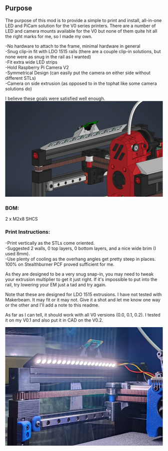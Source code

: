 ## Purpose

The purpose of this mod is to provide a simple to print and install, all-in-one LED and PiCam solution for the V0 series printers.  There are a number of LED and camera mounts available for the V0 but none of them quite hit all the right marks for me, so I made my own.

-No hardware to attach to the frame, minimal hardware in general<br>
-Snug clip-in fit with LDO 1515 rails (there are a couple clip-in solutions, but none were as snug in the rail as I wanted)<br>
-Fit extra wide LED strips<br>
-Hold Raspberry Pi Camera V2<br>
-Symmetrical Design (can easily put the camera on either side without different STLs)<br>
-Camera on side extrusion (as opposed to in the tophat like some camera solutions do)

I believe these goals were satisfied well enough.  
![](IMG/LEDCam.png)

### BOM: <br>
2 x M2x8 SHCS<br> 

### Print Instructions:<br>
-Print vertically as the STLs come oriented.<br>
-Suggested 2 walls, 0 top layers, 0 bottom layers, and a nice wide brim (I used 8mm).<br>
-Use plenty of cooling as the overhang angles get pretty steep in places.  100% on Stealthburner PCF proved sufficient for me.<br>

As they are designed to be a very snug snap-in, you may need to tweak your extrusion multiplier to get it just right.  If it's impossible to put into the rail, try lowering your EM just a tad and try again.  

Note that these are designed for LDO 1515 extrusions.  I have not tested with Makerbeam.  It may fit or it may not.  Give it a shot and let me know one way or the other and I'll add a note to this readme.<br>

As far as I can tell, it should work with all V0 versions (0.0, 0.1, 0.2).  I tested it on my V0.1 and also put it in CAD on the V0.2.  

![](IMG/Installed.jpg)
